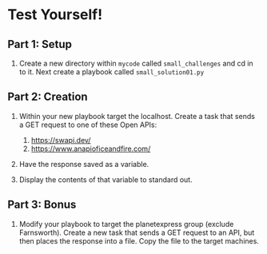# Test Yourself!

## Part 1: Setup
1. Create a new directory within `mycode` called `small_challenges` and cd in to it. Next create a playbook called `small_solution01.py`

## Part 2: Creation
1. Within your new playbook target the localhost. Create a task that sends a GET request to one of these Open APIs:
   1. https://swapi.dev/
   2. https://www.anapioficeandfire.com/
  
2. Have the response saved as a variable.

3. Display the contents of that variable to standard out.

## Part 3: Bonus
1. Modify your playbook to target the planetexpress group (exclude Farnsworth). Create a new task that sends a GET request to an API, but then places the response into a file. Copy the file to the target machines.
